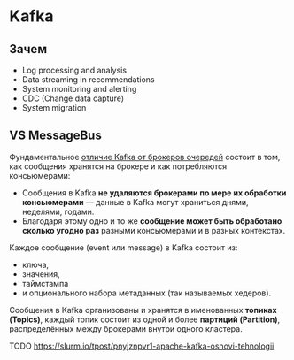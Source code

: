 # Kafka

## Зачем

- Log processing and analysis
- Data streaming in recommendations
- System monitoring and alerting
- CDC (Change data capture)
- System migration

## VS MessageBus

Фундаментальное [отличие Kafka от брокеров очередей](https://slurm.io/tpost/pnyjznpvr1-apache-kafka-osnovi-tehnologii) состоит в том, как сообщения хранятся на брокере и как потребляются консьюмерами:

- Сообщения в Kafka __не удаляются брокерами по мере их обработки консьюмерами__ — данные в Kafka могут храниться днями, неделями, годами.
- Благодаря этому одно и то же __сообщение может быть обработано сколько угодно раз__ разными консьюмерами и в разных контекстах.

Каждое сообщение (event или message) в Kafka состоит из:

- ключа, 
- значения, 
- таймстампа 
- и опционального набора метаданных (так называемых хедеров).

Сообщения в Kafka организованы и хранятся в именованных __топиках (Topics)__, каждый топик состоит из одной и более __партиций (Partition)__, распределённых между брокерами внутри одного кластера.

TODO https://slurm.io/tpost/pnyjznpvr1-apache-kafka-osnovi-tehnologii